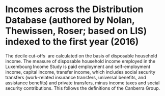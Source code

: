 # Incomes across the Distribution Database (authored by Nolan, Thewissen, Roser; based on LIS) indexed to the first year (2016)

The decile cut-offs  are calculated on the basis of disposable household income. The measure of disposable household income employed in the Luxembourg Income Study is paid employment and self-employment income, capital income, transfer income, which includes social security transfers (work-related insurance transfers, universal benefits, and assistance benefits) and private transfers, minus income taxes and social security contributions. This follows the definitions of the Canberra Group.